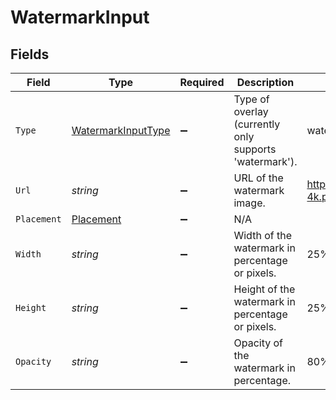 # WatermarkInput


## Fields

| Field                                                               | Type                                                                | Required                                                            | Description                                                         | Example                                                             |
| ------------------------------------------------------------------- | ------------------------------------------------------------------- | ------------------------------------------------------------------- | ------------------------------------------------------------------- | ------------------------------------------------------------------- |
| `Type`                                                              | [WatermarkInputType](../../Models/Components/WatermarkInputType.md) | :heavy_minus_sign:                                                  | Type of overlay (currently only supports 'watermark').              | watermark                                                           |
| `Url`                                                               | *string*                                                            | :heavy_minus_sign:                                                  | URL of the watermark image.                                         | https://static.fastpix.io/watermark-4k.png                          |
| `Placement`                                                         | [Placement](../../Models/Components/Placement.md)                   | :heavy_minus_sign:                                                  | N/A                                                                 |                                                                     |
| `Width`                                                             | *string*                                                            | :heavy_minus_sign:                                                  | Width of the watermark in percentage or pixels.                     | 25%                                                                 |
| `Height`                                                            | *string*                                                            | :heavy_minus_sign:                                                  | Height of the watermark in percentage or pixels.                    | 25%                                                                 |
| `Opacity`                                                           | *string*                                                            | :heavy_minus_sign:                                                  | Opacity of the watermark in percentage.                             | 80%                                                                 |